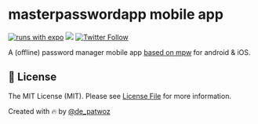 # masterpasswordapp mobile app

[![runs with expo](https://img.shields.io/badge/Runs%20with%20Expo-4630EB.svg?style=flat-square&logo=EXPO&labelColor=f3f3f3&logoColor=000)](https://expo.io/@patwoz/mpw)
[![](https://github.com/patlux/masterpassword-mobile-app/workflows/Expo%20Publish%20CI/badge.svg)](https://github.com/patlux/masterpassword-mobile-app/actions)
[![Twitter Follow](https://img.shields.io/twitter/follow/de_patwoz?style=social)](https://twitter.com/de_patwoz)

A (offline) password manager mobile app [based on mpw](https://masterpassword.app/) for android & iOS.

## 🔖 License

The MIT License (MIT). Please see [License File](LICENSE.md) for more information.

Created with 🔥 by [@de_patwoz](https://twitter.com/de_patwoz)
